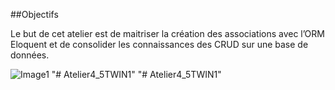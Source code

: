 ##Objectifs

Le but de cet atelier est de maitriser la création des associations avec l’ORM Eloquent et de consolider les connaissances des CRUD sur une base de données.

![Image1](https://user-images.githubusercontent.com/4312307/97168826-635e1280-1789-11eb-8295-77c13d4cdfd9.png)
"# Atelier4_5TWIN1" 
"# Atelier4_5TWIN1" 
